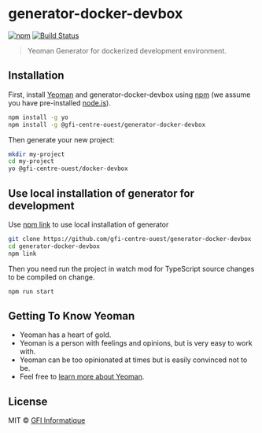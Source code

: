 # generator-docker-devbox

[![npm](https://img.shields.io/npm/v/@gfi-centre-ouest/generator-docker-devbox.svg)](https://www.npmjs.com/package/@gfi-centre-ouest/generator-docker-devbox)
[![Build Status](https://img.shields.io/travis/gfi-centre-ouest/generator-docker-devbox.svg)](https://travis-ci.org/gfi-centre-ouest/generator-docker-devbox)

> Yeoman Generator for dockerized development environment.

## Installation

First, install [Yeoman](http://yeoman.io) and generator-docker-devbox using [npm](https://www.npmjs.com/) 
(we assume you have pre-installed [node.js](https://nodejs.org/)).

```bash
npm install -g yo
npm install -g @gfi-centre-ouest/generator-docker-devbox
```

Then generate your new project:

```bash
mkdir my-project
cd my-project
yo @gfi-centre-ouest/docker-devbox
```

## Use local installation of generator for development

Use [npm link](https://docs.npmjs.com/cli/link) to use local installation of generator

```bash
git clone https://github.com/gfi-centre-ouest/generator-docker-devbox
cd generator-docker-devbox
npm link
```

Then you need run the project in watch mod for TypeScript source changes to be compiled on change.

```bash
npm run start
```

## Getting To Know Yeoman

 * Yeoman has a heart of gold.
 * Yeoman is a person with feelings and opinions, but is very easy to work with.
 * Yeoman can be too opinionated at times but is easily convinced not to be.
 * Feel free to [learn more about Yeoman](http://yeoman.io/).

## License

MIT © [GFI Informatique](https://www.gfi.world/)
